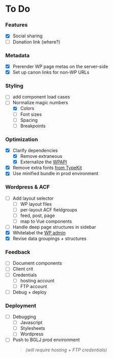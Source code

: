 To Do
===

### Features

- [x] Social sharing
- [ ] Donation link (where?)

### Metadata

- [x] Prerender WP page metas on the server-side
- [x] Set up canon links for non-WP URLs

### Styling

- [ ] add component load cases
- [ ] Normalize magic numbers
  - [x] Colors
  - [ ] Font sizes
  - [ ] Spacing
  - [ ] Breakpoints
    
### Optimization

- [x] Clarify dependencies
  - [x] Remove extraneous
  - [x] Externalize the [WPAPI](https://github.com/WP-API/node-wpapi)
- [x] Remove extra fonts [from TypeKit](https://typekit.com/kit_editor/kits/xoz1ltr)
- [x] Use minified bundle in prod environment

### Wordpress & ACF

- [ ] Add layout selector
  - [ ] WP layout files
  - [ ] per-layout ACF fieldgroups
  - [ ] feed, post, page
  - [ ] map to Vue components
- [ ] Handle deep page structures in sidebar
- [x] Whitelabel the [WP admin](http://rgd2.co/clients/BGLJ/wp-admin)
- [x] Revise data groupings + structures

### Feedback

- [ ] Document components 
- [ ] Client crit
- [ ] Credentials
  - [ ] hosting account
  - [ ] FTP account
- [ ] Debug + deploy

### Deployment

- [ ] Debugging
  - [ ] Javascript
  - [ ] Stylesheets
  - [ ] Wordpress
- [ ] Push to BGLJ prod environment
  > *(will require hosting + FTP credentials)*